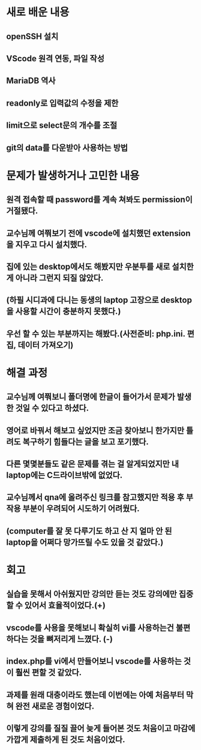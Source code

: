 # 새로 배운 내용
## openSSH 설치
## VScode 원격 연동, 파일 작성
## MariaDB 역사
## readonly로 입력값의 수정을 제한
## limit으로 select문의 개수를 조절
## git의 data를 다운받아 사용하는 방법

# 문제가 발생하거나 고민한 내용
## 원격 접속할 때 password를 계속 쳐봐도 permission이 거절됐다.
## 교수님께 여쭤보기 전에 vscode에 설치했던 extension을 지우고 다시 설치했다.
## 집에 있는 desktop에서도 해봤지만 우분투를 새로 설치한게 아니라 그런지 되질 않았다.
## (하필 시디과에 다니는 동생의 laptop 고장으로 desktop을 사용할 시간이 충분하지 못했다.)
## 우선 할 수 있는 부분까지는 해봤다.(사전준비: php.ini. 편집, 데이터 가져오기)

# 해결 과정
## 교수님께 여쭤보니 폴더명에 한글이 들어가서 문제가 발생한 것일 수 있다고 하셨다.
## 영어로 바꿔서 해보고 싶었지만 조금 찾아보니 한가지만 틀려도 복구하기 힘들다는 글을 보고 포기했다.
## 다른 몇몇분들도 같은 문제를 겪는 걸 알게되었지만 내 laptop에는 C드라이브밖에 없었다.
## 교수님께서 qna에 올려주신 링크를 참고했지만 적용 후 부작용 부분이 우려되어 시도하기 어려웠다.
## (computer를 잘 못 다루기도 하고 산 지 얼마 안 된 laptop을 어쩌다 망가뜨릴 수도 있을 것 같았다.)

# 회고
## 실습을 못해서 아쉬웠지만 강의만 듣는 것도 강의에만 집중할 수 있어서 효율적이었다.(+)
## vscode를 사용을 못해보니 확실히 vi를 사용하는건 불편하다는 것을 뼈저리게 느꼈다. (-)
## index.php를 vi에서 만들어보니 vscode를 사용하는 것이 훨씬 편할 것 같았다.
## 과제를 원래 대충이라도 했는데 이번에는 아예 처음부터 막혀 완전 새로운 경험이었다.
## 이렇게 강의를 질질 끌어 늦게 들어본 것도 처음이고 마감에 가깝게 제출하게 된 것도 처음이었다.
